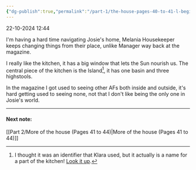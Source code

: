 ```yaml
---
{"dg-publish":true,"permalink":"/part-1/the-house-pages-40-to-41-l-beginning-of-part-two/"}
---
```


22-10-2024 12:44

I'm having a hard time navigating Josie's home, Melania Housekeeper keeps changing things from their place, unlike Manager way back at the magazine.

I really like the kitchen, it has a big window that lets the Sun nourish us. The central piece of the kitchen is the Island[^1], it has one basin and three highstools.

In the magazine I got used to seeing other AFs both inside and outside, it's hard getting used to seeing none, not that I don't like being the only one in Josie's world.

[^1]: I thought it was an identifier that Klara used, but it actually is a name for a part of the kitchen! [Look it up](https://es.slideshare.net/slideshow/kitchen-diagram-33844731/33844731).
___
#### Next note:
[[Part 2/More of the house (Pages 41 to 44)\|More of the house (Pages 41 to 44)]]



